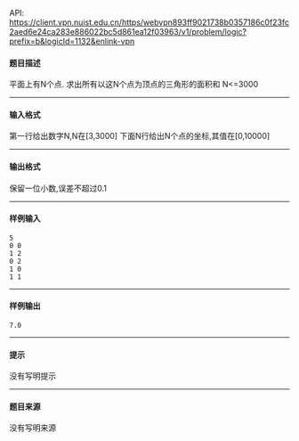API: https://client.vpn.nuist.edu.cn/https/webvpn893ff9021738b0357186c0f23fc2aed6e24ca283e886022bc5d861ea12f03963/v1/problem/logic?prefix=b&logicId=1132&enlink-vpn

#### 题目描述

平面上有N个点. 求出所有以这N个点为顶点的三角形的面积和 N<=3000

---

#### 输入格式

第一行给出数字N,N在\[3,3000\] 下面N行给出N个点的坐标,其值在\[0,10000\]

---

#### 输出格式

保留一位小数,误差不超过0.1

---

#### 样例输入
```
5
0 0
1 2
0 2
1 0
1 1
```

---

#### 样例输出
```
7.0
```

---

#### 提示

没有写明提示

---

#### 题目来源

没有写明来源